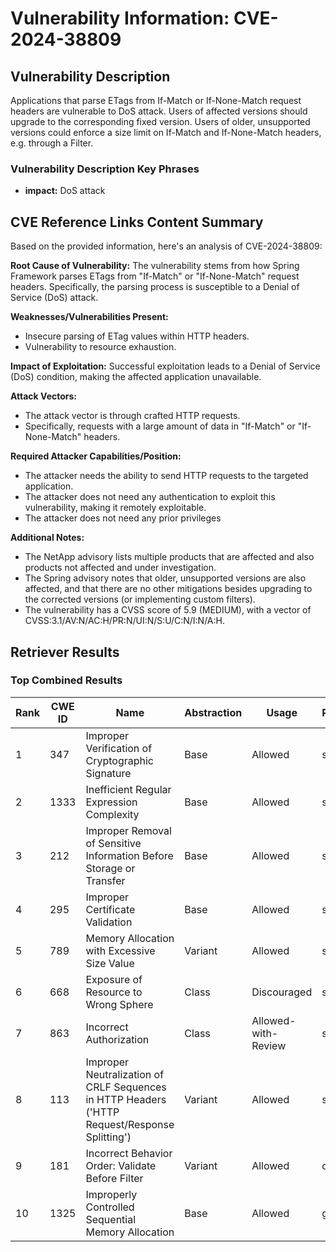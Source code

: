 # Vulnerability Information: CVE-2024-38809

## Vulnerability Description
Applications that parse ETags from If-Match or If-None-Match request headers are vulnerable to DoS attack. Users of affected versions should upgrade to the corresponding fixed version. Users of older, unsupported versions could enforce a size limit on If-Match and If-None-Match headers, e.g. through a Filter.

### Vulnerability Description Key Phrases
- **impact:** DoS attack

## CVE Reference Links Content Summary
Based on the provided information, here's an analysis of CVE-2024-38809:

**Root Cause of Vulnerability:**
The vulnerability stems from how Spring Framework parses ETags from "If-Match" or "If-None-Match" request headers.  Specifically, the parsing process is susceptible to a Denial of Service (DoS) attack.

**Weaknesses/Vulnerabilities Present:**
- Insecure parsing of ETag values within HTTP headers.
- Vulnerability to resource exhaustion.

**Impact of Exploitation:**
Successful exploitation leads to a Denial of Service (DoS) condition, making the affected application unavailable.

**Attack Vectors:**
- The attack vector is through crafted HTTP requests.
- Specifically, requests with a large amount of data in "If-Match" or "If-None-Match" headers.

**Required Attacker Capabilities/Position:**
- The attacker needs the ability to send HTTP requests to the targeted application.
- The attacker does not need any authentication to exploit this vulnerability, making it remotely exploitable.
- The attacker does not need any prior privileges

**Additional Notes:**
- The NetApp advisory lists multiple products that are affected and also products not affected and under investigation.
- The Spring advisory notes that older, unsupported versions are also affected, and that there are no other mitigations besides upgrading to the corrected versions (or implementing custom filters).
- The vulnerability has a CVSS score of 5.9 (MEDIUM), with a vector of CVSS:3.1/AV:N/AC:H/PR:N/UI:N/S:U/C:N/I:N/A:H.

## Retriever Results

### Top Combined Results

| Rank | CWE ID | Name | Abstraction | Usage  | Retrievers | Individual Scores |
|------|--------|------|-------------|-------|------------|-------------------|
| 1 | 347 | Improper Verification of Cryptographic Signature | Base | Allowed | sparse | 0.103 |
| 2 | 1333 | Inefficient Regular Expression Complexity | Base | Allowed | sparse | 0.103 |
| 3 | 212 | Improper Removal of Sensitive Information Before Storage or Transfer | Base | Allowed | sparse | 0.095 |
| 4 | 295 | Improper Certificate Validation | Base | Allowed | sparse | 0.092 |
| 5 | 789 | Memory Allocation with Excessive Size Value | Variant | Allowed | sparse | 0.092 |
| 6 | 668 | Exposure of Resource to Wrong Sphere | Class | Discouraged | sparse | 0.092 |
| 7 | 863 | Incorrect Authorization | Class | Allowed-with-Review | sparse | 0.089 |
| 8 | 113 | Improper Neutralization of CRLF Sequences in HTTP Headers ('HTTP Request/Response Splitting') | Variant | Allowed | sparse | 0.088 |
| 9 | 181 | Incorrect Behavior Order: Validate Before Filter | Variant | Allowed | dense | 0.473 |
| 10 | 1325 | Improperly Controlled Sequential Memory Allocation | Base | Allowed | graph | 0.002 |

